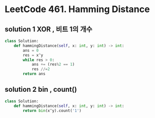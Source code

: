 # LeetCode 461. Hamming Distance

## solution 1 XOR , 비트 1의 개수

```python
class Solution:
    def hammingDistance(self, x: int, y: int) -> int:
        ans = 0
        res = x^y
        while res > 0:
            ans += (res%2 == 1)
            res //=2
        return ans
```

## solution 2 bin , count()

```python
class Solution:
    def hammingDistance(self, x: int, y: int) -> int:
        return bin(x^y).count('1')
```